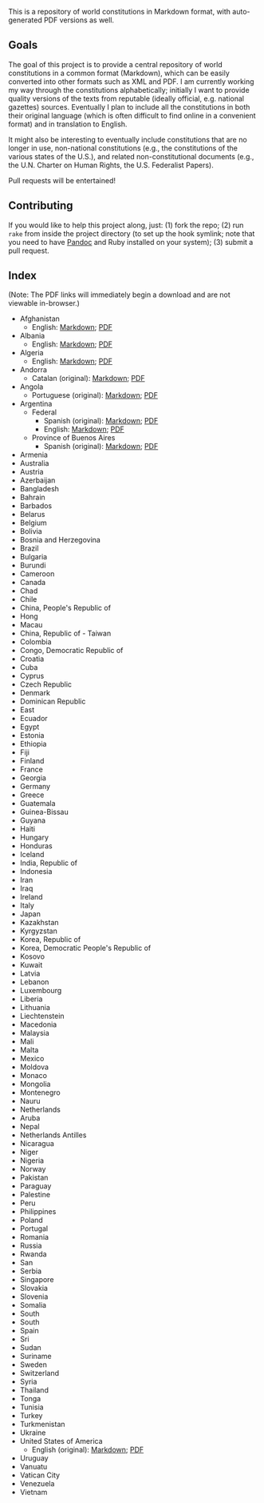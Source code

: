 This is a repository of world constitutions in Markdown format, with auto-generated PDF versions as well.

## Goals

The goal of this project is to provide a central repository of world constitutions in a common format (Markdown), which can be easily converted into other formats such as XML and PDF. I am currently working my way through the constitutions alphabetically; initially I want to provide quality versions of the texts from reputable (ideally official, e.g. national gazettes) sources. Eventually I plan to include all the constitutions in both their original language (which is often difficult to find online in a convenient format) and in translation to English.

It might also be interesting to eventually include constitutions that are no longer in use, non-national constitutions (e.g., the constitutions of the various states of the U.S.), and related non-constitutional documents (e.g., the U.N. Charter on Human Rights, the U.S. Federalist Papers).

Pull requests will be entertained!

## Contributing
If you would like to help this project along, just: (1) fork the repo; (2) run `rake` from inside the project directory (to set up the hook symlink; note that you need to have [Pandoc](http://johnmacfarlane.net/pandoc/README.html) and Ruby installed on your system); (3) submit a pull request.

## Index
(Note: The PDF links will immediately begin a download and are not viewable in-browser.)

* Afghanistan
  * English: [Markdown](https://github.com/joshleitzel/constitutions/blob/master/afghanistan/afghanistan.en.md); [PDF](https://github.com/joshleitzel/constitutions/blob/master/afghanistan/afghanistan.en.pdf?raw=true)
* Albania
  * English: [Markdown](https://github.com/joshleitzel/constitutions/blob/master/albania/albania.en.md); [PDF](https://github.com/joshleitzel/constitutions/blob/master/albania/albania.en.pdf?raw=true)
* Algeria
  * English: [Markdown](https://github.com/joshleitzel/constitutions/blob/master/algeria/algeria.en.md); [PDF](https://github.com/joshleitzel/constitutions/blob/master/algeria/algeria.en.pdf?raw=true)
* Andorra
  * Catalan (original): [Markdown](https://github.com/joshleitzel/constitutions/blob/master/andorra/andorra.ca.md); [PDF](https://github.com/joshleitzel/constitutions/blob/master/andorra/andorra.ca.pdf?raw=true)
* Angola
  * Portuguese (original): [Markdown](https://github.com/joshleitzel/constitutions/blob/master/angola/angola.pt.md); [PDF](https://github.com/joshleitzel/constitutions/blob/master/angola/angola.pt.pdf?raw=true)
* Argentina
  * Federal
     * Spanish (original): [Markdown](https://github.com/joshleitzel/constitutions/blob/master/argentina/federal.es.md); [PDF](https://github.com/joshleitzel/constitutions/blob/master/argentina/federal.es.pdf?raw=true)
     * English: [Markdown](https://github.com/joshleitzel/constitutions/blob/master/argentina/federal.en.md); [PDF](https://github.com/joshleitzel/constitutions/blob/master/argentina/federal.en.pdf?raw=true)
  * Province of Buenos Aires
     * Spanish (original): [Markdown](https://github.com/joshleitzel/constitutions/blob/master/argentina/buenos_aires.es.md); [PDF](https://github.com/joshleitzel/constitutions/blob/master/argentina/buenos_aires.es.pdf?raw=true)
* Armenia
* Australia
* Austria
* Azerbaijan
* Bangladesh
* Bahrain
* Barbados
* Belarus
* Belgium
* Bolivia
* Bosnia and Herzegovina
* Brazil
* Bulgaria
* Burundi
* Cameroon
* Canada
* Chad
* Chile
* China, People's Republic of
* Hong
* Macau
* China, Republic of - Taiwan
* Colombia
* Congo, Democratic Republic of
* Croatia
* Cuba
* Cyprus
* Czech Republic
* Denmark
* Dominican Republic
* East
* Ecuador
* Egypt
* Estonia
* Ethiopia
* Fiji
* Finland
* France
* Georgia
* Germany
* Greece
* Guatemala
* Guinea-Bissau
* Guyana
* Haiti
* Hungary
* Honduras
* Iceland
* India, Republic of
* Indonesia
* Iran
* Iraq
* Ireland
* Italy
* Japan
* Kazakhstan
* Kyrgyzstan
* Korea, Republic of
* Korea, Democratic People's Republic of
* Kosovo
* Kuwait
* Latvia
* Lebanon
* Luxembourg
* Liberia
* Lithuania
* Liechtenstein
* Macedonia
* Malaysia
* Mali
* Malta
* Mexico
* Moldova
* Monaco
* Mongolia
* Montenegro
* Nauru
* Netherlands
* Aruba
* Nepal
* Netherlands Antilles
* Nicaragua
* Niger
* Nigeria
* Norway
* Pakistan
* Paraguay
* Palestine
* Peru
* Philippines
* Poland
* Portugal
* Romania
* Russia
* Rwanda
* San
* Serbia
* Singapore
* Slovakia
* Slovenia
* Somalia
* South
* South
* Spain
* Sri
* Sudan
* Suriname
* Sweden
* Switzerland
* Syria
* Thailand
* Tonga
* Tunisia
* Turkey
* Turkmenistan
* Ukraine
* United States of America
  * English (original): [Markdown](https://github.com/joshleitzel/constitutions/blob/master/usa/united_states_of_america.en.md); [PDF](https://github.com/joshleitzel/constitutions/blob/master/usa/united_states_of_america.en.pdf?raw=true)
* Uruguay
* Vanuatu
* Vatican City
* Venezuela
* Vietnam
